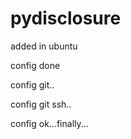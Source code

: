 # pydisclosure
added in ubuntu


config done


config git..


config git ssh..


config ok...finally...
